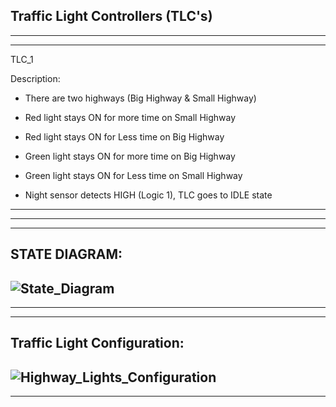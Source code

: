 Traffic Light Controllers (TLC's)
--------------------------------------------------------------------------------------------------------------------------------------------------------------------------
--------------------------------------------------------------------------------------------------------------------------------------------------------------------------
--------------------------------------------------------------------------------------------------------------------------------------------------------------------------

TLC_1

Description:

- There are two highways (Big Highway & Small Highway)

- Red light stays ON for more time on Small Highway 

- Red light stays ON for Less time on Big Highway 

- Green light stays ON for more time on Big Highway 

- Green light stays ON for Less time on Small Highway

- Night sensor detects HIGH (Logic 1), TLC goes to IDLE state

--------------------------------------------------------------------------------------------------------------------------------------------------------------------------
--------------------------------------------------------------------------------------------------------------------------------------------------------------------------
--------------------------------------------------------------------------------------------------------------------------------------------------------------------------
STATE DIAGRAM:
--------------------------------------------------------------------------------------------------------------------------------------------------------------------------
![State_Diagram](https://user-images.githubusercontent.com/129321675/233698077-c19bf2b1-fa40-4bfa-a366-10f38581acd3.png)
--------------------------------------------------------------------------------------------------------------------------------------------------------------------------
--------------------------------------------------------------------------------------------------------------------------------------------------------------------------
--------------------------------------------------------------------------------------------------------------------------------------------------------------------------

Traffic Light Configuration:
--------------------------------------------------------------------------------------------------------------------------------------------------------------------------
![Highway_Lights_Configuration](https://user-images.githubusercontent.com/129321675/233701346-238c0403-7049-435b-8796-e7a22ec34a06.png)
--------------------------------------------------------------------------------------------------------------------------------------------------------------------------
--------------------------------------------------------------------------------------------------------------------------------------------------------------------------
